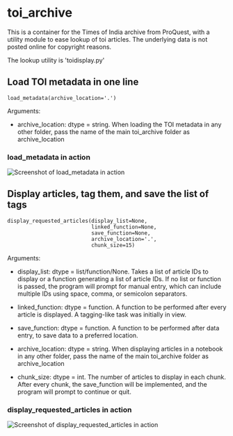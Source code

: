 # toi_archive

This is a container for the Times of India archive from ProQuest, with a utility module to ease lookup of toi articles. The underlying data is not posted online for copyright reasons.

The lookup utility is 'toidisplay.py'

## Load TOI metadata in one line

``` load_metadata(archive_location='.') ```

Arguments:

* archive_location: dtype = string. When loading the TOI metadata in any other folder, pass the name of the main toi_archive folder as archive_location

### load_metadata in action

![Screenshot of load_metadata in action](.images/load_metadata.png)

## Display articles, tag them, and save the list of tags

```
display_requested_articles(display_list=None, 
                           linked_function=None, 
                           save_function=None, 
                           archive_location='.', 
                           chunk_size=15)
```

Arguments:

* display_list: dtype = list/function/None. Takes a list of article IDs to display or a function generating a list of article IDs. If no list or function is passed, the program will prompt for manual entry, which can include multiple IDs using space, comma, or semicolon separators.

* linked_function: dtype = function. A function to be performed after every article is displayed. A tagging-like task was initially in view.

* save_function: dtype = function. A function to be performed after data entry, to save data to a preferred location.

* archive_location: dtype = string. When displaying articles in a notebook in any other folder, pass the name of the main toi_archive folder as archive_location

* chunk_size: dtype = int. The number of articles to display in each chunk. After every chunk, the save_function will be implemented, and the program will prompt to continue or quit.

### display_requested_articles in action

![Screenshot of display_requested_articles in action](.images/display_requested_articles.png)
